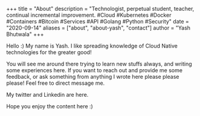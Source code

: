 +++
title = "About"
description = "Technologist, perpetual student, teacher, continual incremental improvement. #Cloud #Kubernetes #Docker #Containers #Bitcoin #Services #API #Golang #Python #Security"
date = "2020-09-14"
aliases = ["about", "about-yash", "contact"]
author = "Yash Bhutwala"
+++

Hello :) My name is Yash.  I like spreading knowledge of Cloud Native technologies for the greater good!

You will see me around there trying to learn new stuffs always, and writing some experiences here. If you want to reach out and provide me some feedback, or ask something from anything I wrote here please please please! Feel free to direct message me.

My twitter and Linkedin are here.

Hope you enjoy the content here :)
